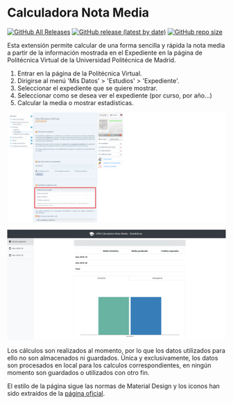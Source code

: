 # Calculadora Nota Media

[![GitHub All Releases](https://img.shields.io/github/downloads/tasiomendez/mean-upm-firefox/total)](https://github.com/tasiomendez/mean-upm-firefox/releases)
[![GitHub release (latest by date)](https://img.shields.io/github/v/release/tasiomendez/upm-mean-firefox?label=latest%20version)](https://github.com/tasiomendez/mean-upm-firefox/releases)
[![GitHub repo size](https://img.shields.io/github/repo-size/tasiomendez/mean-upm-firefox)](https://github.com/tasiomendez/mean-upm-firefox)

Esta extensión permite calcular de una forma sencilla y rápida la nota media
a partir de la información mostrada en el Expediente en la página de Politécnica
Virtual de la Universidad Politécnica de Madrid.

1. Entrar en la página de la Politécnica Virtual.
2. Dirigirse al menú 'Mis Datos' > 'Estudios' > 'Expediente'.
3. Seleccionar el expediente que se quiere mostrar.
4. Seleccionar como se desea ver el expediente (por curso, por año...)
5. Calcular la media o mostrar estadísticas.

![Politécnica Virtual](docs/pv.png)

![Estadísticas](docs/statistics.png)

Los cálculos son realizados al momento, por lo que los datos utilizados para ello
no son almacenados ni guardados. Única y exclusivamente, los datos son procesados
en local para los calculos correspondientes, en ningún momento son guardados o
utilizados con otro fin.

El estilo de la página sigue las normas de Material Design y los iconos han sido
extraídos de la [página oficial](https://material.io/resources/icons/?style=baseline).
